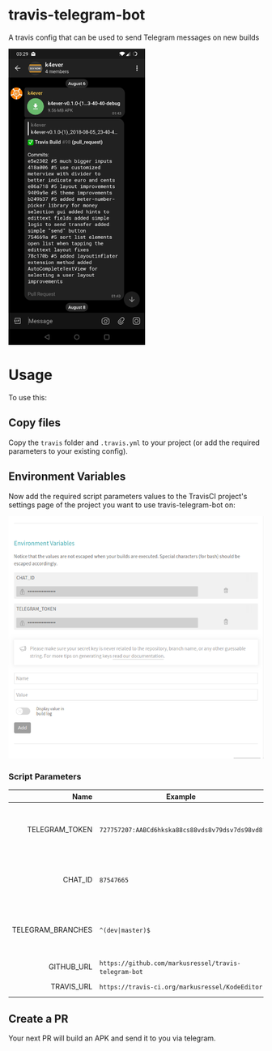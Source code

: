 # travis-telegram-bot
A travis config that can be used to send Telegram messages on new builds

<img src="/screenshots/telegram_pr_message.jpg" alt="Telegram PR Message" width="270" height="585">

# Usage
To use this: 

## Copy files
Copy the `travis` folder and `.travis.yml` to your project (or add the required parameters to your existing config).

## Environment Variables
Now add the required script parameters values to the TravisCI project's settings page of the project you want to use travis-telegram-bot on:

<img src="/screenshots/travis_environment_variables.png" alt="Telegram PR Message">

### Script Parameters

| Name              | Example | Description |
|------------------:|---------|:------------|
| TELEGRAM_TOKEN    | `727757207:AABCd6hkska88cs88vds8v79dsv7ds98vd8` | The token used to authenticate with the Telegram bot. |
| CHAT_ID           | `87547665` | The chat ID of the chat to send messages to. |
| TELEGRAM_BRANCHES | `^(dev\|master)$` | The branches for which apks should be built as a regex. |
| GITHUB_URL        | `https://github.com/markusressel/travis-telegram-bot` | GitHub project url. |
| TRAVIS_URL        | `https://travis-ci.org/markusressel/KodeEditor` | Travis project url. |

## Create a PR
Your next PR will build an APK and send it to you via telegram.
